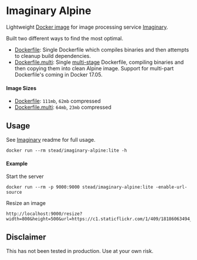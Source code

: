 # Imaginary Alpine 

Lightweight [Docker image](https://hub.docker.com/r/stead/imaginary-alpine/) for image processing service [Imaginary](https://github.com/h2non/imaginary).

Built two different ways to find the most optimal.

- [Dockerfile](https://github.com/mikestead/docker-imaginary-alpine/blob/master/Dockerfile): Single Dockerfile which compiles binaries and then attempts to cleanup build dependencies.
- [Dockerfile.multi](https://github.com/mikestead/docker-imaginary-alpine/blob/master/Dockerfile.multi): Single [multi-stage](https://docs.docker.com/engine/userguide/eng-image/multistage-build) Dockerfile, compiling binaries and then copying them into clean Alpine image. Support for multi-part Dockerfile's coming in Docker 17.05.

#### Image Sizes

- [Dockerfile](https://github.com/mikestead/docker-imaginary-alpine/blob/master/Dockerfile): `111mb`, `62mb` compressed
- [Dockerfile.multi](https://github.com/mikestead/docker-imaginary-alpine/blob/master/Dockerfile.multi): `64mb`, `23mb` compressed

## Usage

See [Imaginary](https://github.com/h2non/imaginary#command-line-usage) readme for full usage.

    docker run --rm stead/imaginary-alpine:lite -h

#### Example

Start the server

    docker run --rm -p 9000:9000 stead/imaginary-alpine:lite -enable-url-source

Resize an image

    http://localhost:9000/resize?width=800&height=500&url=https://c1.staticflickr.com/1/409/18186063494_386acbe85c_k.jpg&type=webp

## Disclaimer

This has not been tested in production. Use at your own risk.
